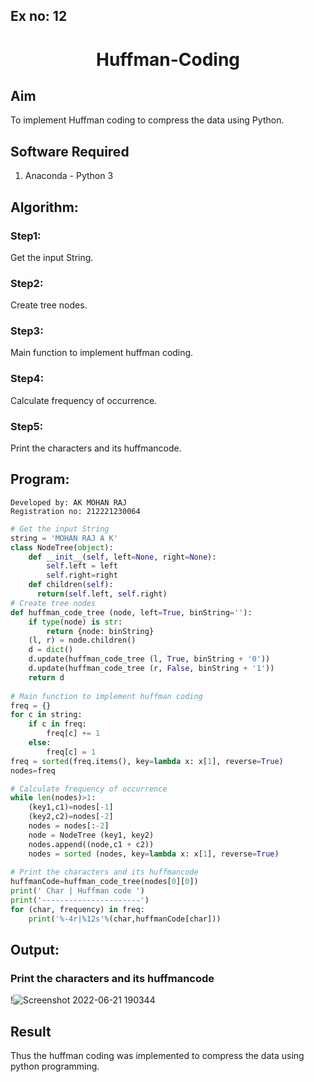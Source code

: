 ## Ex no: 12
# <p align="center">Huffman-Coding

## Aim
To implement Huffman coding to compress the data using Python.

## Software Required
1. Anaconda - Python 3

## Algorithm:

### Step1:
Get the input String.

### Step2:
Create tree nodes.

### Step3:
Main function to implement huffman coding.

### Step4:
Calculate frequency of occurrence.

### Step5:
Print the characters and its huffmancode.

## Program:
```
Developed by: AK MOHAN RAJ
Registration no: 212221230064
```
``` Python
# Get the input String
string = 'MOHAN RAJ A K'
class NodeTree(object):
    def __init__(self, left=None, right=None): 
        self.left = left
        self.right=right
    def children(self):
      return(self.left, self.right)
# Create tree nodes
def huffman_code_tree (node, left=True, binString=''):
    if type(node) is str:
        return {node: binString}
    (l, r) = node.children()
    d = dict()
    d.update(huffman_code_tree (l, True, binString + '0'))
    d.update(huffman_code_tree (r, False, binString + '1'))
    return d
    
# Main function to implement huffman coding
freq = {}
for c in string:
    if c in freq:
        freq[c] += 1
    else:
        freq[c] = 1
freq = sorted(freq.items(), key=lambda x: x[1], reverse=True)
nodes=freq

# Calculate frequency of occurrence
while len(nodes)>1:
    (key1,c1)=nodes[-1]
    (key2,c2)=nodes[-2]
    nodes = nodes[:-2]
    node = NodeTree (key1, key2)
    nodes.append((node,c1 + c2))
    nodes = sorted (nodes, key=lambda x: x[1], reverse=True)
    
# Print the characters and its huffmancode
huffmanCode=huffman_code_tree(nodes[0][0])
print(' Char | Huffman code ') 
print('----------------------')
for (char, frequency) in freq:
    print('%-4r|%12s'%(char,huffmanCode[char]))
```

## Output:

### Print the characters and its huffmancode
!![Screenshot 2022-06-21 190344](https://user-images.githubusercontent.com/75235601/174812529-2d9c50bd-8e29-4f63-aaf7-7252074f4d24.jpg)


## Result
Thus the huffman coding was implemented to compress the data using python programming.
